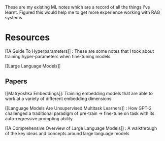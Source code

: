 These are my existing ML notes which are a record of all the things I've learnt. Figured this would help me to get more experience working with RAG systems.

# Resources

[[A Guide To Hyperparameters]] : These are some notes that I took about training hyper-parameters when fine-tuning models

[[Large Language Models]]

## Papers

[[Matryoshka Embeddings]]: Training embedding models that are able to work at a variety of different embedding dimensions

[[Language Models Are Unsupervised Multitask Learners]] : How GPT-2 challenged a traditional paradigm of pre-train -> fine-tune on task with its auto-regressive prompting ability

[[A Comprehensive Overview of Large Language Models]] : A walkthrough of the key ideas and concepts around large language models

